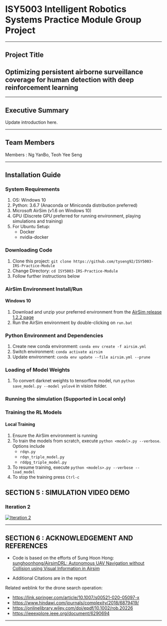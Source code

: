 # ISY5003 Intelligent Robotics Systems Practice Module Group Project
---

## Project Title
## Optimizing persistent airborne surveillance coverage for human detection with deep reinforcement learning
  
---
## Executive Summary
Update introduction here.


---
## Team Members
Members  : Ng YanBo, Teoh Yee Seng

---
## Installation Guide

### System Requirements
1. OS: Windows 10
2. Python: 3.6.7 (Anaconda or Miniconda distribution preferred)
3. Microsoft AirSim (v1.6 on Windows 10)
4. GPU (Discrete GPU preferred for running environment, playing simulations and training)
5. For Ubuntu Setup:
   - Docker
   - nvidia-docker

### Downloading Code
1. Clone this project: `git clone https://github.com/tyseng92/ISY5003-IRS-Practice-Module`
2. Change Directory: `cd ISY5003-IRS-Practice-Module`
3. Follow further instructions below

### AirSim Environment Install/Run

#### Windows 10
1. Download and unzip your preferred environment from the [AirSim release 1.2.2 page](https://github.com/microsoft/AirSim/releases/tag/v.1.2.2)
2. Run the AirSim environment by double-clicking on `run.bat`


### Python Environment and Dependencies
1. Create new conda environment: `conda env create -f airsim.yml`
2. Switch environment: `conda activate airsim`
3. Update environment: `conda env update --file airsim.yml --prune`


### Loading of Model Weights
1. To convert darknet weights to tensorflow model, run `python save_model.py --model yolov4` in vision folder. 

### Running the simulation (Supported in Local only)


### Training the RL Models

#### Local Training
1. Ensure the AirSim environment is running
2. To train the models from scratch, execute `python <model>.py --verbose`. Options include
   - `rdqn.py`
   - `rdqn_triple_model.py`
   - `rddpg_triple_model.py`
3. To resume training, execute `python <models>.py --verbose --load_model`
3. To stop the training press `Ctrl-c`

## SECTION 5 : SIMULATION VIDEO DEMO

### Iteration 2
[![Iteration 2](http://img.youtube.com/vi/ZT0SEAQG_U0/0.jpg)](https://www.youtube.com/watch?v=ZT0SEAQG_U0 "Iteration 2")

---
## SECTION 6 : ACKNOWLEDGEMENT AND REFERENCES

- Code is based on the efforts of Sung Hoon Hong: [sunghoonhong/AirsimDRL: Autonomous UAV Navigation without Collision using Visual Information in Airsim](https://github.com/sunghoonhong/AirsimDRL)

- Additional Citations are in the report

Related weblink for the drone search operation:
- https://link.springer.com/article/10.1007/s00521-020-05097-x
- https://www.hindawi.com/journals/complexity/2018/6879419/
- https://onlinelibrary.wiley.com/doi/epdf/10.1002/rob.20226
- https://ieeexplore.ieee.org/document/6290694
---